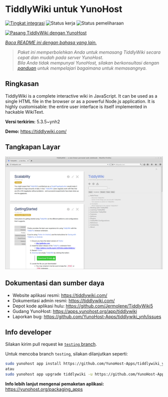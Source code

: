 <!--
N.B.: README ini dibuat secara otomatis oleh <https://github.com/YunoHost/apps/tree/master/tools/readme_generator>
Ini TIDAK boleh diedit dengan tangan.
-->

# TiddlyWiki untuk YunoHost

[![Tingkat integrasi](https://dash.yunohost.org/integration/tiddlywiki.svg)](https://ci-apps.yunohost.org/ci/apps/tiddlywiki/) ![Status kerja](https://ci-apps.yunohost.org/ci/badges/tiddlywiki.status.svg) ![Status pemeliharaan](https://ci-apps.yunohost.org/ci/badges/tiddlywiki.maintain.svg)

[![Pasang TiddlyWiki dengan YunoHost](https://install-app.yunohost.org/install-with-yunohost.svg)](https://install-app.yunohost.org/?app=tiddlywiki)

*[Baca README ini dengan bahasa yang lain.](./ALL_README.md)*

> *Paket ini memperbolehkan Anda untuk memasang TiddlyWiki secara cepat dan mudah pada server YunoHost.*  
> *Bila Anda tidak mempunyai YunoHost, silakan berkonsultasi dengan [panduan](https://yunohost.org/install) untuk mempelajari bagaimana untuk memasangnya.*

## Ringkasan

TiddlyWiki is a complete interactive wiki in JavaScript. It can be used as a single HTML file in the browser or as a powerful Node.js application. It is highly customisable: the entire user interface is itself implemented in hackable WikiText.

**Versi terkirim:** 5.3.5~ynh2

**Demo:** <https://tiddlywiki.com/>

## Tangkapan Layar

![Tangkapan Layar pada TiddlyWiki](./doc/screenshots/screenshot.png)

## Dokumentasi dan sumber daya

- Website aplikasi resmi: <https://tiddlywiki.com/>
- Dokumentasi admin resmi: <https://tiddlywiki.com/>
- Depot kode aplikasi hulu: <https://github.com/Jermolene/TiddlyWiki5>
- Gudang YunoHost: <https://apps.yunohost.org/app/tiddlywiki>
- Laporkan bug: <https://github.com/YunoHost-Apps/tiddlywiki_ynh/issues>

## Info developer

Silakan kirim pull request ke [`testing` branch](https://github.com/YunoHost-Apps/tiddlywiki_ynh/tree/testing).

Untuk mencoba branch `testing`, silakan dilanjutkan seperti:

```bash
sudo yunohost app install https://github.com/YunoHost-Apps/tiddlywiki_ynh/tree/testing --debug
atau
sudo yunohost app upgrade tiddlywiki -u https://github.com/YunoHost-Apps/tiddlywiki_ynh/tree/testing --debug
```

**Info lebih lanjut mengenai pemaketan aplikasi:** <https://yunohost.org/packaging_apps>
